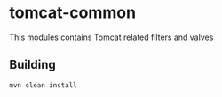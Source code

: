 # tomcat-common
This modules contains Tomcat related filters and valves

## Building

```
mvn clean install
```